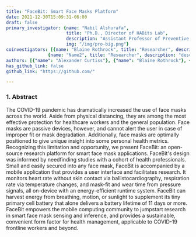 ```yaml
---
title: "FaceBit: Smart Face Masks Platform"
date: 2021-12-30T15:09:31-06:00
draft: false
primary_investigator: {name: "Nabil Alshurafa",
                       title: "Ph.D., Director of HABits Lab",
                       description: "Assistant Professor of Preventive Medicine and of Computer Science at Northwestern University and heading The HAbits Lab.",
                       img: "/img/pro-big.png"}
coinvestigators: [{name: "Blaine Rothrock", title: "Researcher", description: "description description description", img: "/img/im-8.png"},
                {name: "Name2", title: "Researcher", description: "desction description description", img: "/img/im-7.png"}]
authors: [{"name": "Alexander Curtiss"}, {"name": "Blaine Rothrock"}, {"name": "Abu Bakar"}, {"name": "Nivedita Arora"}, {"name": "Jason Huang"}, {"name": "Zachary Englhardt"}, {"name": "Aaron-Patrick Empedrado"}, {"name": "Chixiang Wang"}, {"name": "Saad Ahmed"}, {"name": "Yang Zhang"}, {"name": "Nabil Alshurafa"}, {"name": "Josiah Hester"}]
has_github_link: false
github_link: "https://github.com/"

---
```


### 1. Abstract

The COVID-19 pandemic has dramatically increased the use of face masks across the world. Aside from physical distancing, they are among the most effective protection for healthcare workers and the general population. Face masks are passive devices, however, and cannot alert the user in case of improper fit or mask degradation. Additionally, face masks are optimally positioned to give unique insight into some personal health metrics. Recognizing this limitation and opportunity, we present FaceBit: an open-source research platform for smart face mask applications. FaceBit's design was informed by needfinding studies with a cohort of health professionals. Small and easily secured into any face mask, FaceBit is accompanied by a mobile application that provides a user interface and facilitates research. It monitors heart rate without skin contact via ballistocardiography, respiration rate via temperature changes, and mask-fit and wear time from pressure signals, all on-device with an energy-efficient runtime system. FaceBit can harvest energy from breathing, motion, or sunlight to supplement its tiny primary cell battery that alone delivers a battery lifetime of 11 days or more. FaceBit empowers the mobile computing community to jumpstart research in smart face mask sensing and inference, and provides a sustainable, convenient form factor for health management, applicable to COVID-19 frontline workers and beyond.
